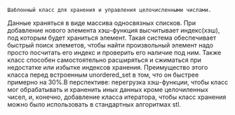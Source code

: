 	Шаблонный класс для хранения и управления целочисленными числами.
Данные храняться в виде массива односвязных списков. При добавление нового элемента хэш-функция высчитывает
индекс(хэш), под которым будет храниться элемент. Такая система обеспечивает быстрый поиск элеметов, чтобы найти
произвольный элемент надо просто посчитать его индекс и проверить его наличие под ним. Также класс способен 
самостоятельно расширяться и сжиматься при недостатке или избытке индексов хранения. Преимущество этого класса 
перед встроенным unordered_set в том, что он быстрее примерно на 30%.В перспективе: перегрузка хэш-функции, чтобы
класс мог обрабатывать и храненить иных данных кроме целочиленных чисел, и, конечно,
добавление класса итератора, чтобы класс хранения можно было использовать в стандартных алгоритмах stl.

